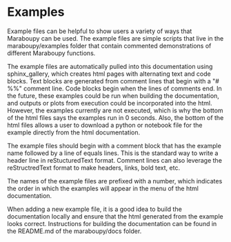 # Examples

Example files can be helpful to show users a variety of ways that Maraboupy can be used.
The example files are simple scripts that live in the maraboupy/examples folder that contain
commented demonstrations of different Maraboupy functions.

The example files are automatically pulled into this documentation using sphinx_gallery, which
creates html pages with alternating text and code blocks. Text blocks are generated from 
comment lines that begin with a "# %%" comment line. Code blocks begin when the lines of
comments end. In the future, these examples could be run when building the documentation, and 
outputs or plots from execution could be incorporated into the html. However, the examples 
currently are not executed, which is why the bottom of the html files says the examples 
run in 0 seconds. Also, the bottom of the html files allows a user to download a python or notebook
file for the example directly from the html documentation.

The example files should begin with a comment block that has the example name
followed by a line of equals lines. This is the standard way to write a header line in
reStucturedText format. Comment lines can also leverage the reStructredText format to make headers,
links, bold text, etc. 

The names of the example files are prefixed with a number, which indicates the order in which the
examples will appear in the menu of the html documentation.

When adding a new example file, it is a good idea to build the documentation locally and ensure that
the html generated from the example looks correct. Instructions for building the documentation can
be found in the README.md of the maraboupy/docs folder.